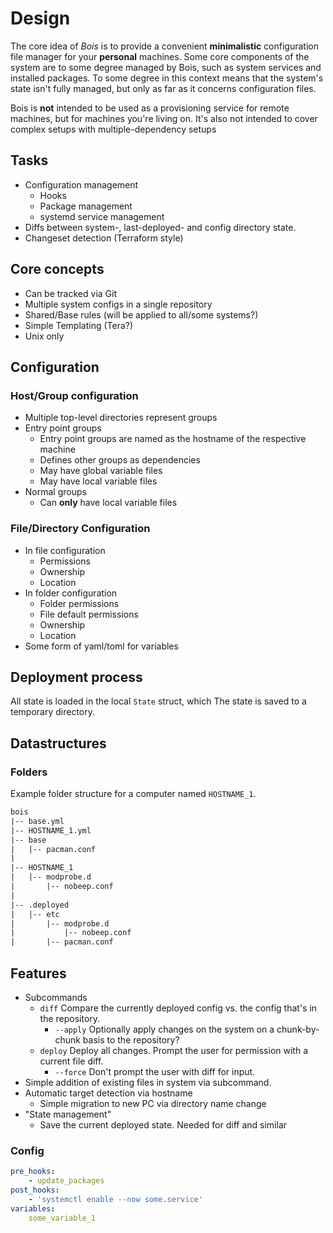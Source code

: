# Design

The core idea of _Bois_ is to provide a convenient **minimalistic** configuration file manager for your **personal** machines.
Some core components of the system are to some degree managed by Bois, such as system services and installed packages.
To some degree in this context means that the system's state isn't fully managed, but only as far as it concerns configuration files.

Bois is **not** intended to be used as a provisioning service for remote machines, but for machines you're living on. It's also not intended to cover complex setups with multiple-dependency setups

## Tasks

- Configuration management
  - Hooks
  - Package management
  - systemd service management
- Diffs between system-, last-deployed- and config directory state.
- Changeset detection (Terraform style)

## Core concepts

- Can be tracked via Git
- Multiple system configs in a single repository
- Shared/Base rules (will be applied to all/some systems?)
- Simple Templating (Tera?)
- Unix only

## Configuration

### Host/Group configuration

- Multiple top-level directories represent groups
- Entry point groups
  - Entry point groups are named as the hostname of the respective machine
  - Defines other groups as dependencies
  - May have global variable files
  - May have local variable files
- Normal groups
  - Can **only** have local variable files

### File/Directory Configuration

- In file configuration
  - Permissions
  - Ownership
  - Location
- In folder configuration
  - Folder permissions
  - File default permissions
  - Ownership
  - Location
- Some form of yaml/toml for variables

## Deployment process

All state is loaded in the local `State` struct, which
The state is saved to a temporary directory.

## Datastructures

### Folders

Example folder structure for a computer named `HOSTNAME_1`.

```txt
bois
|-- base.yml
|-- HOSTNAME_1.yml
|-- base
|   |-- pacman.conf
|
|-- HOSTNAME_1
|   |-- modprobe.d
|       |-- nobeep.conf
|
|-- .deployed
|   |-- etc
|       |-- modprobe.d
|           |-- nobeep.conf
|       |-- pacman.conf
```

## Features

- Subcommands
  - `diff` Compare the currently deployed config vs. the config that's in the repository.
    - `--apply` Optionally apply changes on the system on a chunk-by-chunk basis to the repository?
  - `deploy` Deploy all changes. Prompt the user for permission with a current file diff.
    - `--force` Don't prompt the user with diff for input.
- Simple addition of existing files in system via subcommand.
- Automatic target detection via hostname
  - Simple migration to new PC via directory name change
- "State management"
  - Save the current deployed state.
    Needed for diff and similar

### Config

```yaml
pre_hooks:
    - update_packages
post_hooks:
    - 'systemctl enable --now some.service'
variables:
    some_variable_1
```
